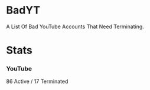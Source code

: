 # BadYT
A List Of Bad YouTube Accounts That Need Terminating.

# Stats

### YouTube
86 Active / 17 Terminated
